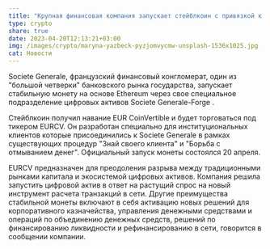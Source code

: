 ```yaml
---
title: "Крупная финансовая компания запускает стейблкоин с привязкой к евро "
type: crypto
share: true
date: 2023-04-20T12:13:21+03:00
img: /images/crypto/maryna-yazbeck-pyzjomvycmw-unsplash-1536x1025.jpg
cat: Новости
---
```

Societe Generale, французский финансовый конгломерат, один из "большой четверки" банковского рынка государства, запускает стабильную монету на основе Ethereum через свое специальное подразделение цифровых активов Societe Generale-Forge .


Стейблкоин получил навание EUR CoinVertible и будет торговаться под тикером EURCV. Он разработан специально для институциональных клиентов которые присоединились к Societe Generale в рамках существующих процедур "Знай своего клиента" и "Борьба с отмыванием денег". Официальный запуск монеты состоялся 20 апреля.


EURCV предназначен для преодоления разрыва между традиционными рынками капитала и экосистемой цифровых активов. Компания решила запустить цифровой актив в ответ на растущий спрос на новый инструмент расчета транзакций в сети. Другие преимущества стабильной монеты включают в себя активацию новых решений для корпоративного казначейства, управления денежными средствами и операций по объединению денежных средств, решений по финансированию ликвидности и рефинансированию в сети, говорится в сообщении компании.